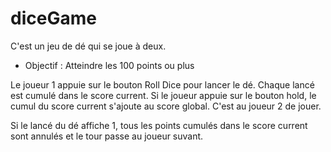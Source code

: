 # diceGame
C'est un jeu de dé qui se joue à deux.

 - Objectif : Atteindre les 100 points ou plus 

Le joueur  1 appuie sur le bouton Roll Dice pour lancer le dé. Chaque lancé est cumulé dans le score current. Si le joueur appuie sur le bouton hold, le cumul du score current s'ajoute au score global. C'est au joueur 2 de jouer.

Si le lancé du dé affiche 1, tous les points cumulés dans le score current sont annulés et le tour passe au joueur suvant.

